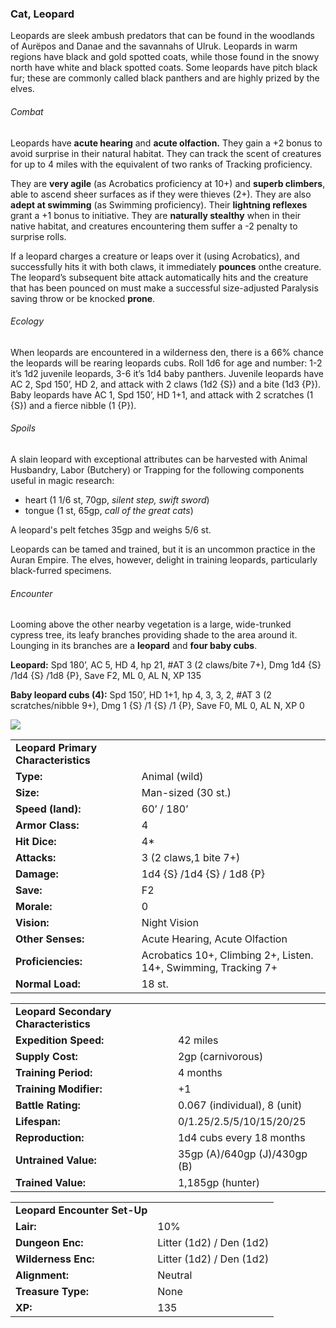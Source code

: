 ### Cat, Leopard

Leopards are sleek ambush predators that can be found in the woodlands of Aurëpos and Danae and the savannahs of Ulruk. Leopards in warm regions have black and gold spotted coats, while those found in the snowy north have white and black spotted coats. Some leopards have pitch black fur; these are commonly called black panthers and are highly prized by the elves.

###### Combat

Leopards have **acute hearing** and **acute olfaction.** They gain a +2 bonus to avoid surprise in their natural habitat. They can track the scent of creatures for up to 4 miles with the equivalent of two ranks of Tracking proficiency.

They are **very agile** (as Acrobatics proficiency at 10+) and **superb climbers**, able to ascend sheer surfaces as if they were thieves (2+). They are also **adept at swimming** (as Swimming proficiency). Their **lightning reflexes** grant a +1 bonus to initiative. They are **naturally stealthy** when in their native habitat, and creatures encountering them suffer a -2 penalty to surprise rolls.

If a leopard charges a creature or leaps over it (using Acrobatics), and successfully hits it with both claws, it immediately **pounces** onthe creature. The leopard’s subsequent bite attack automatically hits and the creature that has been pounced on must make a successful size-adjusted Paralysis saving throw or be knocked **prone**.

###### Ecology

When leopards are encountered in a wilderness den, there is a 66% chance the leopards will be rearing leopards cubs. Roll 1d6 for age and number: 1-2 it’s 1d2 juvenile leopards, 3-6 it’s 1d4 baby panthers. Juvenile leopards have AC 2, Spd 150’, HD 2, and attack with 2 claws (1d2 {S}) and a bite (1d3 {P}). Baby leopards have AC 1, Spd 150’, HD 1+1, and attack with 2 scratches (1 {S}) and a fierce nibble (1 {P}).

###### Spoils

A slain leopard with exceptional attributes can be harvested with Animal Husbandry, Labor (Butchery) or Trapping for the following components useful in magic research:

* heart (1 1/6 st, 70gp, *silent step, swift sword*)
* tongue (1 st, 65gp, *call of the great cats*)

A leopard's pelt fetches 35gp and weighs 5/6 st.

Leopards can be tamed and trained, but it is an uncommon practice in the Auran Empire. The elves, however, delight in training leopards, particularly black-furred specimens.

###### Encounter

Looming above the other nearby vegetation is a large, wide-trunked cypress tree, its leafy branches providing shade to the area around it. Lounging in its branches are a **leopard** and **four baby cubs**.

**Leopard:** Spd 180’, AC 5, HD 4, hp 21, #AT 3 (2 claws/bite 7+), Dmg 1d4 {S} /1d4 {S} /1d8 {P}, Save F2, ML 0, AL N, XP 135

**Baby leopard cubs (4):** Spd 150’, HD 1+1, hp 4, 3, 3, 2, #AT 3 (2 scratches/nibble 9+), Dmg 1 {S} /1 {S} /1 {P}, Save F0, ML 0, AL N, XP 0

![](data:image/png;base64...)

|  |  |
| --- | --- |
| **Leopard Primary Characteristics** | |
| **Type:** | Animal (wild) |
| **Size:** | Man-sized (30 st.) |
| **Speed (land):** | 60’ / 180’ |
| **Armor Class:** | 4 |
| **Hit Dice:** | 4\* |
| **Attacks:** | 3 (2 claws,1 bite 7+) |
| **Damage:** | 1d4 {S} /1d4 {S} / 1d8 {P} |
| **Save:** | F2 |
| **Morale:** | 0 |
| **Vision:** | Night Vision |
| **Other Senses:** | Acute Hearing, Acute Olfaction |
| **Proficiencies:** | Acrobatics 10+, Climbing 2+,  Listen. 14+, Swimming, Tracking 7+ |
| **Normal Load:** | 18 st. |

|  |  |
| --- | --- |
| **Leopard Secondary Characteristics** | |
| **Expedition Speed:** | 42 miles |
| **Supply Cost:** | 2gp (carnivorous) |
| **Training Period:** | 4 months |
| **Training Modifier:** | +1 |
| **Battle Rating:** | 0.067 (individual), 8 (unit) |
| **Lifespan:** | 0/1.25/2.5/5/10/15/20/25 |
| **Reproduction:** | 1d4 cubs every 18 months |
| **Untrained Value:** | 35gp (A)/640gp (J)/430gp (B) |
| **Trained Value:** | 1,185gp (hunter) |

|  |  |
| --- | --- |
| **Leopard Encounter Set-Up** | |
| **Lair:** | 10% |
| **Dungeon Enc:** | Litter (1d2) / Den (1d2) |
| **Wilderness Enc:** | Litter (1d2) / Den (1d2) |
| **Alignment:** | Neutral |
| **Treasure Type:** | None |
| **XP:** | 135 |
